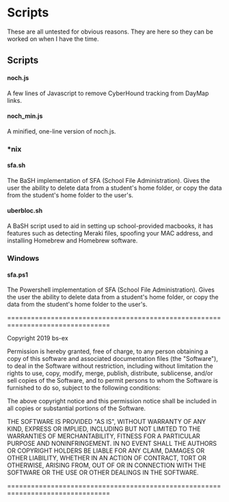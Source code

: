 # Scripts

These are all untested for obvious reasons. They are here so they can be worked
on when I have the time.

## Scripts

#### noch.js

A few lines of Javascript to remove CyberHound tracking from DayMap links.

#### noch_min.js

A minified, one-line version of noch.js.

### *nix

#### sfa.sh

The BaSH implementation of SFA (School File Administration). Gives the user the
ability to delete data from a student's home folder, or copy the data from the
student's home folder to the user's.

#### uberbloc.sh

A BaSH script used to aid in setting up school-provided macbooks, it has
features such as detecting Meraki files, spoofing your MAC address, and
installing Homebrew and Homebrew software.

### Windows

#### sfa.ps1

The Powershell implementation of SFA (School File Administration). Gives the
user the ability to delete data from a student's home folder, or copy the data
from the student's home folder to the user's.

================================================================================

Copyright 2019 bs-ex

Permission is hereby granted, free of charge, to any person obtaining a copy of
this software and associated documentation files (the "Software"), to deal in
the Software without restriction, including without limitation the rights to
use, copy, modify, merge, publish, distribute, sublicense, and/or sell copies
of the Software, and to permit persons to whom the Software is furnished to do
so, subject to the following conditions:

The above copyright notice and this permission notice shall be included in all
copies or substantial portions of the Software.

THE SOFTWARE IS PROVIDED "AS IS", WITHOUT WARRANTY OF ANY KIND, EXPRESS OR
IMPLIED, INCLUDING BUT NOT LIMITED TO THE WARRANTIES OF MERCHANTABILITY, FITNESS
FOR A PARTICULAR PURPOSE AND NONINFRINGEMENT. IN NO EVENT SHALL THE AUTHORS OR
COPYRIGHT HOLDERS BE LIABLE FOR ANY CLAIM, DAMAGES OR OTHER LIABILITY, WHETHER
IN AN ACTION OF CONTRACT, TORT OR OTHERWISE, ARISING FROM, OUT OF OR IN
CONNECTION WITH THE SOFTWARE OR THE USE OR OTHER DEALINGS IN THE SOFTWARE.

================================================================================
